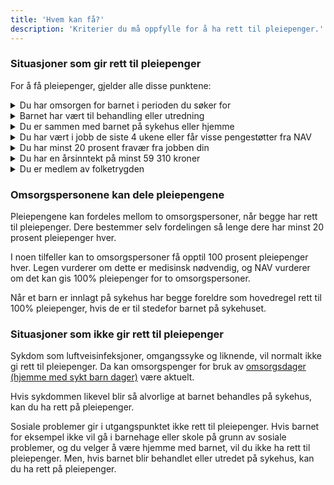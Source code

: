 ```yaml
---
title: 'Hvem kan få?'
description: 'Kriterier du må oppfylle for å ha rett til pleiepenger.'
---
```


### Situasjoner som gir rett til pleiepenger

For å få pleiepenger, gjelder alle disse punktene:

<details class="accordion">
  <summary>Du har omsorgen for barnet i perioden du søker for</summary>
  <p>Som regel er det foreldrene som er omsorgspersonene for barnet, også når de ikke bor sammen. Omsorgspersoner kan også være fosterforeldre eller steforeldre.</p>
  <p>Andre kan ha rett til pleiepenger hvis de helt eller delvis har omsorgen for barnet i perioden de søker pleiepenger. Dette kan for eksempel være venner, voksne søsken, besteforeldre, tante eller onkel.</p>
</details>

<details class="accordion">
  <summary>Barnet har vært til behandling eller utredning</summary>
  <p>Behandlingen eller utredningen må ha vært på sykehus eller annen spesialisthelsetjeneste.</p>
</details>

<details class="accordion">
  <summary>Du er sammen med barnet på sykehus eller hjemme</summary>
  <p>Du er sammen med barnet mens det er innlagt, eller du er hjemme fordi barnet trenger pleie hele tiden.</p>
</details>

<details class="accordion">
  <summary>Du har vært i jobb de siste 4 ukene eller får visse pengestøtter fra NAV</summary>
  <p>Du har vært i jobb i minst 4 uker umiddelbart før pleiepengeperioden starter eller ha en pengestøtte fra NAV som likestilles med jobb.</p>
  <p>Disse pengestøttene kan likestilles med jobb:</p>
  <ul>
    <li>sykepenger</li>
    <li>dagpenger</li>
    <li>foreldrepenger</li>
    <li>svangerskapspenger</li>
    <li>omsorgspenger</li>
    <li>opplæringspenger</li>
  </ul>
</details>

<details class="accordion">
  <summary>Du har minst 20 prosent fravær fra jobben din</summary>
  <p>Du må ha 20 prosent fravær eller mer fra jobben din de ukene du skal ha pleiepenger.</p>
</details>

<details class="accordion">
  <summary>Du har en årsinntekt på minst 59 310 kroner</summary>
  <p>Det tilsvarer halvparten av folketrygdens grunnbeløp.</p>
</details>

<details class="accordion">
  <summary>Du er medlem av folketrygden</summary>
  <p>Bor du i Norge, er du vanligvis <a href="#">medlem av folketrygden</a>.</p>
</details>

### Omsorgspersonene kan dele pleiepengene

Pleiepengene kan fordeles mellom to omsorgspersoner, når begge har rett til pleiepenger. Dere bestemmer selv fordelingen så lenge dere har minst 20 prosent pleiepenger hver.

I noen tilfeller kan to omsorgspersoner få opptil 100 prosent pleiepenger hver. Legen vurderer om dette er medisinsk nødvendig, og NAV vurderer om det kan gis 100% pleiepenger for to omsorgspersoner.

Når et barn er innlagt på sykehus har begge foreldre som hovedregel rett til 100% pleiepenger, hvis de er til stedefor barnet på sykehuset.

### Situasjoner som ikke gir rett til pleiepenger

Sykdom som luftveisinfeksjoner, omgangssyke og liknende, vil normalt ikke gi rett til pleiepenger. Da kan omsorgspenger for bruk av [omsorgsdager (hjemme med sykt barn dager)](#) være aktuelt.

<!-- <article class="relative px-6 py-4 rounded-lg bg-slate-100 has-[a:hover]:bg-slate-200">
  <a class="text-lg font-semibold before:absolute before:inset-0" href="#">Omsorgspenger (hjemme med sykt barn-dager)</a>
  <p>Sikrer deg inntekt når du må være borte fra jobb fordi barnet ditt for eksempel har omgangssyke.</p>
</article> -->

Hvis sykdommen likevel blir så alvorlige at barnet behandles på sykehus, kan du ha rett på pleiepenger.

Sosiale problemer gir i utgangspunktet ikke rett til pleiepenger. Hvis barnet for eksempel ikke vil gå i barnehage eller skole på grunn av sosiale problemer, og du velger å være hjemme med barnet, vil du ikke ha rett til pleiepenger. Men, hvis barnet blir behandlet eller utredet på sykehus, kan du ha rett på pleiepenger.